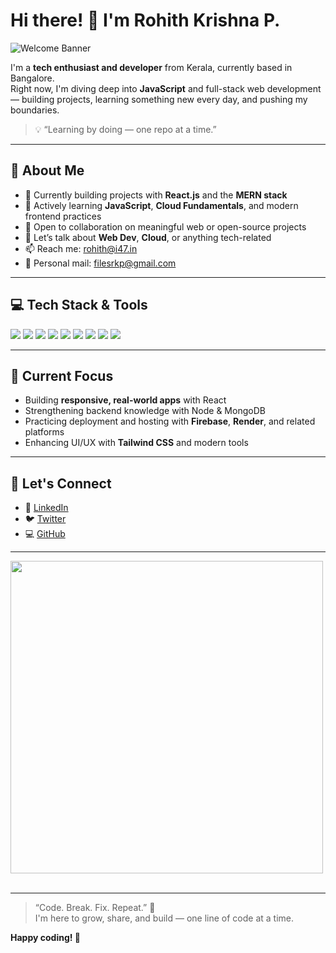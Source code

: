 # Hi there! 👋 I'm Rohith Krishna P.

![Welcome Banner](https://user-images.githubusercontent.com/18350557/176309783-0785949b-9127-417c-8b55-ab5a4333674e.gif)

I'm a **tech enthusiast and developer** from Kerala, currently based in Bangalore.  
Right now, I'm diving deep into **JavaScript** and full-stack web development — building projects, learning something new every day, and pushing my boundaries.

> 💡 “Learning by doing — one repo at a time.”

---

## 🧠 About Me

- 🔭 Currently building projects with **React.js** and the **MERN stack**
- 🌱 Actively learning **JavaScript**, **Cloud Fundamentals**, and modern frontend practices
- 👯 Open to collaboration on meaningful web or open-source projects
- 💬 Let’s talk about **Web Dev**, **Cloud**, or anything tech-related
- 📫 Reach me: [rohith@i47.in](mailto:rohith@i47.in)  
- 💌 Personal mail: [filesrkp@gmail.com](mailto:filesrkp@gmail.com)

---

## 💻 Tech Stack & Tools

<p align="left">
  <img src="https://img.shields.io/badge/JavaScript-F7DF1E?logo=javascript&logoColor=black" />
  <img src="https://img.shields.io/badge/React-61DAFB?logo=react&logoColor=black" />
  <img src="https://img.shields.io/badge/Node.js-339933?logo=node.js&logoColor=white" />
  <img src="https://img.shields.io/badge/Express.js-000000?logo=express&logoColor=white" />
  <img src="https://img.shields.io/badge/MongoDB-47A248?logo=mongodb&logoColor=white" />
  <img src="https://img.shields.io/badge/TailwindCSS-38B2AC?logo=tailwind-css&logoColor=white" />
  <img src="https://img.shields.io/badge/Firebase-FFCA28?logo=firebase&logoColor=black" />
  <img src="https://img.shields.io/badge/Docker-2496ED?logo=docker&logoColor=white" />
  <img src="https://img.shields.io/badge/GitHub-181717?logo=github&logoColor=white" />
</p>

---

## 🎯 Current Focus

- Building **responsive, real-world apps** with React
- Strengthening backend knowledge with Node & MongoDB
- Practicing deployment and hosting with **Firebase**, **Render**, and related platforms
- Enhancing UI/UX with **Tailwind CSS** and modern tools

---

## 🤝 Let's Connect

- 💼 [LinkedIn](https://www.linkedin.com/in/rohithkrishnap)
- 🐦 [Twitter](https://twitter.com/rohithkrishnap)
- 💻 [GitHub](https://github.com/rohithkrishnap47)

---

<img src="https://user-images.githubusercontent.com/74038190/225813708-98b745f2-7d22-48cf-9150-083f1b00d6c9.gif" width="500">
<br><br>

---

> “Code. Break. Fix. Repeat.” 🔁  
> I'm here to grow, share, and build — one line of code at a time.

**Happy coding! 🚀**

